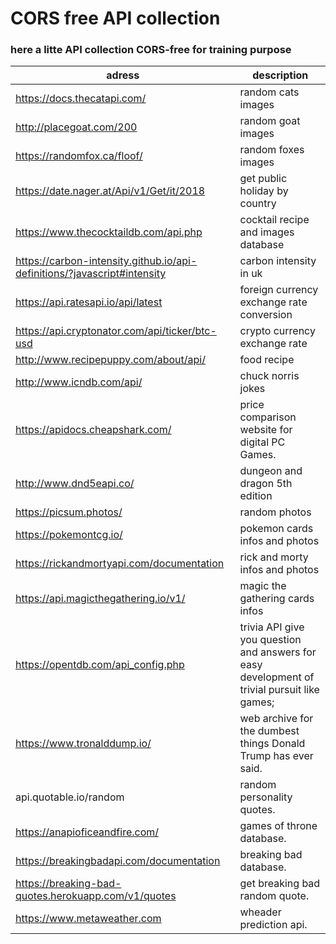 # CORS free API collection 
### here a litte API collection CORS-free for training purpose

adress | description
-------|------------
https://docs.thecatapi.com/ | random cats images
http://placegoat.com/200  | random goat images
https://randomfox.ca/floof/ | random foxes images
https://date.nager.at/Api/v1/Get/it/2018 | get public holiday by country
https://www.thecocktaildb.com/api.php |cocktail recipe and images database
https://carbon-intensity.github.io/api-definitions/?javascript#intensity | carbon intensity in uk 
https://api.ratesapi.io/api/latest |foreign currency exchange rate conversion 
https://api.cryptonator.com/api/ticker/btc-usd |crypto currency exchange rate
http://www.recipepuppy.com/about/api/ | food recipe 
http://www.icndb.com/api/ | chuck norris jokes
https://apidocs.cheapshark.com/ | price comparison website for digital PC Games.
http://www.dnd5eapi.co/ | dungeon and dragon 5th edition 
https://picsum.photos/ | random photos
https://pokemontcg.io/ | pokemon cards infos and photos
https://rickandmortyapi.com/documentation | rick and morty infos and photos
https://api.magicthegathering.io/v1/ | magic the gathering cards infos
https://opentdb.com/api_config.php | trivia API give you question and answers for easy development of trivial pursuit like games;
https://www.tronalddump.io/ | web archive for the dumbest things Donald Trump has ever said.
api.quotable.io/random  | random personality quotes.
https://anapioficeandfire.com/ | games of throne database.
https://breakingbadapi.com/documentation | breaking bad database.
https://breaking-bad-quotes.herokuapp.com/v1/quotes | get breaking bad random quote.
https://www.metaweather.com | wheader prediction api.


